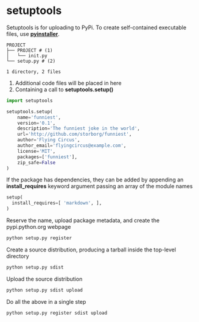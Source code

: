 # setuptools

Setuptools is for uploading to PyPi. To create self-contained executable files, use [**pyinstaller**](#pyinstaller).

```
PROJECT
├── PROJECT # (1)
│   └── init.py
└── setup.py # (2)

1 directory, 2 files
```

1. Additional code files will be placed in here
2. Containing a call to **setuptools.setup()**
```py title="setup.py"
import setuptools

setuptools.setup(
    name='funniest',
    version='0.1',
    description='The funniest joke in the world',
    url='http://github.com/storborg/funniest',
    author='Flying Circus',
    author_email='flyingcircus@example.com',
    license='MIT',
    packages=['funniest'],
    zip_safe=False
)
```
If the package has dependencies, they can be added by appending an **install\_requires** keyword argument passing an array of the module names
```python
setup(
  install_requires=[ 'markdown', ],
)
```

Reserve the name, upload package metadata, and create the pypi.python.org webpage
```py
python setup.py register
```
Create a source distribution, producing a tarball inside the top-level directory
```py
python setup.py sdist
```
Upload the source distribution
```py
python setup.py sdist upload
```
Do all the above in a single step
```py
python setup.py register sdist upload
```